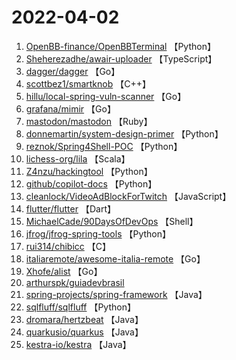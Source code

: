 # 2022-04-02

1. [OpenBB-finance/OpenBBTerminal](https://github.com/OpenBB-finance/OpenBBTerminal) 【Python】
2. [Sheherezadhe/awair-uploader](https://github.com/Sheherezadhe/awair-uploader) 【TypeScript】
3. [dagger/dagger](https://github.com/dagger/dagger) 【Go】
4. [scottbez1/smartknob](https://github.com/scottbez1/smartknob) 【C++】
5. [hillu/local-spring-vuln-scanner](https://github.com/hillu/local-spring-vuln-scanner) 【Go】
6. [grafana/mimir](https://github.com/grafana/mimir) 【Go】
7. [mastodon/mastodon](https://github.com/mastodon/mastodon) 【Ruby】
8. [donnemartin/system-design-primer](https://github.com/donnemartin/system-design-primer) 【Python】
9. [reznok/Spring4Shell-POC](https://github.com/reznok/Spring4Shell-POC) 【Python】
10. [lichess-org/lila](https://github.com/lichess-org/lila) 【Scala】
11. [Z4nzu/hackingtool](https://github.com/Z4nzu/hackingtool) 【Python】
12. [github/copilot-docs](https://github.com/github/copilot-docs) 【Python】
13. [cleanlock/VideoAdBlockForTwitch](https://github.com/cleanlock/VideoAdBlockForTwitch) 【JavaScript】
14. [flutter/flutter](https://github.com/flutter/flutter) 【Dart】
15. [MichaelCade/90DaysOfDevOps](https://github.com/MichaelCade/90DaysOfDevOps) 【Shell】
16. [jfrog/jfrog-spring-tools](https://github.com/jfrog/jfrog-spring-tools) 【Python】
17. [rui314/chibicc](https://github.com/rui314/chibicc) 【C】
18. [italiaremote/awesome-italia-remote](https://github.com/italiaremote/awesome-italia-remote) 【Go】
19. [Xhofe/alist](https://github.com/Xhofe/alist) 【Go】
20. [arthurspk/guiadevbrasil](https://github.com/arthurspk/guiadevbrasil) 
21. [spring-projects/spring-framework](https://github.com/spring-projects/spring-framework) 【Java】
22. [sqlfluff/sqlfluff](https://github.com/sqlfluff/sqlfluff) 【Python】
23. [dromara/hertzbeat](https://github.com/dromara/hertzbeat) 【Java】
24. [quarkusio/quarkus](https://github.com/quarkusio/quarkus) 【Java】
25. [kestra-io/kestra](https://github.com/kestra-io/kestra) 【Java】
